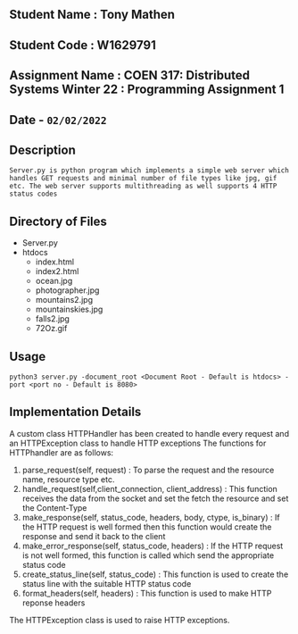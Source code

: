 
## Student Name : Tony Mathen
## Student Code : W1629791
## Assignment Name : COEN 317: Distributed Systems Winter 22 : Programming Assignment 1

## Date - `02/02/2022`

## Description 
`Server.py is python program which implements a simple web server which handles GET requests and minimal number of file types like jpg, gif etc. The web server supports multithreading as well supports 4 HTTP status codes`

## Directory of Files
* Server.py
* htdocs
    * index.html
    * index2.html
    * ocean.jpg
    * photographer.jpg
    * mountains2.jpg
    * mountainskies.jpg
    * falls2.jpg
    * 72Oz.gif

## Usage
```
python3 server.py -document_root <Document Root - Default is htdocs> -port <port no - Default is 8080>

```

## Implementation Details
A custom class HTTPHandler has been created to handle every request and an HTTPException class to handle HTTP exceptions
The functions for HTTPhandler are as follows:
1. parse_request(self, request) : To parse the request and the resource name, resource type etc.
2. handle_request(self,client_connection, client_address) : This function receives the data from the socket and set the fetch the resource and set the Content-Type 
3. make_response(self, status_code, headers, body, ctype, is_binary) : If the HTTP request is well formed then this function would create the response and send it back to the client
4. make_error_response(self, status_code, headers) : If the HTTP request is not well formed, this function is called which send the appropriate status code
5. create_status_line(self, status_code) : This function is used to create the status line with the suitable HTTP status code
6. format_headers(self, headers) : This function is used to make HTTP reponse headers

The HTTPException class is used to raise HTTP exceptions. 